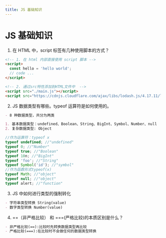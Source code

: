 ```yaml
---
title: JS 基础知识
---
```


# JS 基础知识

1. 在 HTML 中，script 标签有几种使用脚本的方式？

```html
<!-- 1. 在 html 内部直接使用 script 脚本 -->
<script>
  const hello = 'hello world';
  // code ...
</script>

<!-- 2. 通过src特性添加到HTML文件中  -->
<script src="./main.js"></script>
<script src="https://cdnjs.cloudflare.com/ajax/libs/lodash.js/4.17.11/lodash.js"></script>
```

2. JS 数据类型有哪些。typeof 运算符是如何使用的。

```markdown
- 8 种数据类型，共分为两类

1. 基本数据类型：undefined、Boolean、String、BigInt、Symbol、Number、null
2. 复杂数据类型: Object
```

```js
//作为运算符：typeof x
typeof undefined; //"undefined"
typeof 0; //"Number"
typeof true; //"Boolean"
typeof 10n; //"BigInt"
typeof 'foo'; //"String"
typeof Symbol('id'); //"symbol"
//作为函数形式typeof(x)
typeof Math; //"object"
typeof null; //"object"
typeof alert; //"function"
```

3. JS 中如何进行类型的强制转化

```markdown
- 字符串类型转换 String(value)
- 数字类型转换 Number(value)
```

4. ==（非严格比较） 和 ===(严格比较)的本质区别是什么？

```markdown
- 非严格比较(==):比较时先转换数据类型再比较
- 严格比较(===):在比较时不会做任何的数据类型转换
```
